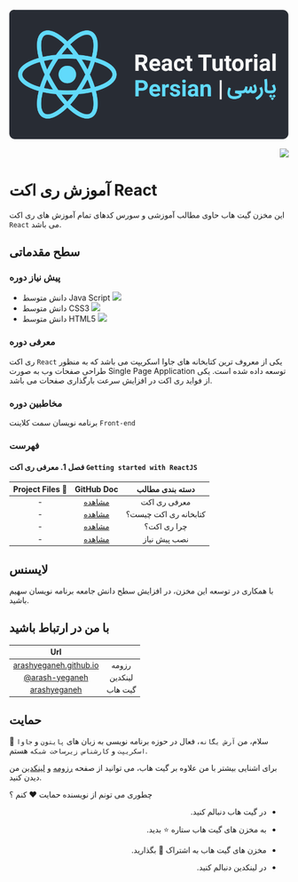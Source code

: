 <p align="center">
    <img alt="آرش-یگانه-آموزش_پانداس-pandas" src="img/header.svg">
</p>
<p align="right">
    <img src="https://img.shields.io/badge/-React-282C34?logo=react&logoColor=61DAFB">
</p>



# آموزش ری اکت React

این مخزن گیت هاب حاوی مطالب آموزشی و سورس کدهای تمام آموزش های ری اکت `React` می باشد.

## سطح مقدماتی

### پیش نیاز دوره

* دانش متوسط Java Script ![](https://img.shields.io/badge/-JS-282C34?logo=javascript&logoColor=EFD81D)
* دانش متوسط CSS3 ![](https://img.shields.io/badge/-CSS3-282C34?logo=css3&logoColor=6eb1d3)
* دانش متوسط HTML5 ![](https://img.shields.io/badge/-HTML5-282C34?logo=html5&logoColor=f47846)

### معرفی دوره

ری اکت `React` یکی از معروف ترین کتابخانه های جاوا اسکریپت می باشد که به منظور طراحی صفحات وب به صورت Single Page Application توسعه داده شده است. یکی از فواید ری اکت در افزایش سرعت بارگذاری صفحات می باشد.


### مخاطبین دوره

برنامه نویسان سمت کلاینت `Front-end`

### فهرست

#### فصل 1. معرفی ری اکت `Getting started with ReactJS`

| Project Files 📁 |                          GitHub Doc                          |    دسته بندی مطالب    |
| :-------------: | :----------------------------------------------------------: | :-------------------: |
|        -        | [مشاهده](/react_basic/Chapter1.Getting_started_with_ReactJS) |     معرفی ری اکت      |
|        -        | [مشاهده](/react_basic/Chapter1.Getting_started_with_ReactJS#کتابخانه-react-چیست) | کتابخانه ری اکت چیست؟ |
|        -        | [مشاهده](/react_basic/Chapter1.Getting_started_with_ReactJS#چرا-react) |      چرا ری اکت؟      |
|        -        | [مشاهده](/react_basic/Chapter1.Getting_started_with_ReactJS#نصب-پیش-نیاز) |     نصب پیش نیاز      |



## لایسنس

با همکاری در توسعه این مخزن، در افزایش سطح دانش جامعه برنامه نویسان سهیم باشید.

## با من در ارتباط باشید

|                             Url                              |         |
| :----------------------------------------------------------: | :-----: |
|  [arashyeganeh.github.io](https://arashyeganeh.github.io/)   |  رزومه  |
| [@arash-yeganeh](https://www.linkedin.com/in/arash-yeganeh/) | لینکدین |
|       [arashyeganeh](https://github.com/arashyeganeh)        | گیت هاب |

## حمایت

👋 سلام، من `آرش یگانه`، فعال در حوزه برنامه نویسی به زبان های `پایتون` و `جاوا اسکریپت` و `کارشناس زیرساخت شبکه` هستم.

برای اشنایی بیشتر با من علاوه بر گیت هاب، می توانید از صفحه [رزومه](https://arashyeganeh.github.io/) و [لینکدین](https://www.linkedin.com/in/arash-yeganeh/) من دیدن کنید.



چطوری می تونم از نویسنده حمایت ❤️ کنم ؟

<ul dir="rtl">
	<li>
		<p>
			در گیت هاب دنبالم کنید. 
		</p>
	</li>
	<li>
		<p>
			به مخزن های گیت هاب ستاره ⭐ بدید.
		</p>
	</li>
	<li>
		<p>
			مخزن های گیت هاب به اشتراک 👀 بگذارید.
		</p>
	</li>
	<li>
		<p>
			در لینکدین دنبالم کنید.
		</p>
	</li>
</ul>
